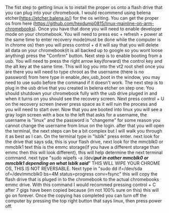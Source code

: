 The fist step to getting linux is to install the proper os onto a flash drive that you can plug into your chromebook. I would recommend using belena etcher(https://etcher.balena.io/) for the os writing. You can get the proper os from here (https://github.com/hexdump0815/linux-mainline-on-arm-chromebooks). Once you have that done you will need to enable developer mode on your chromebook. You will need to press esc + refresh + power at the same time to enter recovery mode(must be done while the computer is in chrome os) then you will press control + d it will say that you will delete all data on your chromebook(it is all backed up to google so you wont loose anything) press the "Confirm" button. Next step is to enable booting from a usb. You will need to press the right arrow key(forward) the control key and the alt key at the same time. This will log you into the vt2 root shell once you are there you will need to type chroot as the username (there is no password) from here type in enable_dev_usb_boot in the window, you may need to use sudo before the command if it doesn't work. The next step is to plug in the usb drive that you created in belena etcher on step one. You should shutdown your chromebook fully with the usb drive pluged in and when it turns on you should see the recovery screen. Next press control + U on the recovery screen (never press space as it will ruin the process and you will need to start over. Now that you are booted into linux you will see a gray login screen with a box to the left that asks for a username, the username is "linux" and the password is "changeme" for some reason you cannot change the username from linux on the login. after that you will open the terminal, the next steps can be a bit complex but I will walk you through it as best as I can. On the terminal type in "lsblk" press enter. next look for the drive that says sda, this is your flash drive, next look for the mmcblk0 or mmcblk1 text this is the emmc storage(if you have a different storage than emmc then this will look different), this will help determine the next terminal command. next type "sudo wipefs -a /dev/*****put in eather mmcblk0 or mmcblk1 depending on what lsblk said*****" THIS WILL WIPE YOUR CHROME OS, THIS IS NOT REVERSABLE. Next type in "sudo dd if=/dev/sda of=/dev/mmcblk0 bs=4M status=progress conv=fsync" this will copy the flash drive that is pluged in to the chromebook to the actual chromebooks emmc drive. With this command I would recommed pressing control + C after 7 gigs have been copied because (im not 100% sure on this) this will go on forever. Once the copying has completed you can turn off the computer by pressing the top right button that says linux, then press power off.
